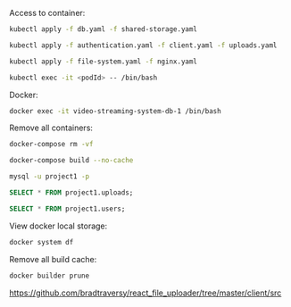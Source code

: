 Access to container:

```bash
kubectl apply -f db.yaml -f shared-storage.yaml
```

```bash
kubectl apply -f authentication.yaml -f client.yaml -f uploads.yaml
```

```bash
kubectl apply -f file-system.yaml -f nginx.yaml
```

```bash
kubectl exec -it <podId> -- /bin/bash
```

Docker:

```bash
docker exec -it video-streaming-system-db-1 /bin/bash
```

Remove all containers:

```bash
docker-compose rm -vf
```

```bash
docker-compose build --no-cache
```

```bash
mysql -u project1 -p
```

```Sql
SELECT * FROM project1.uploads;
```

```Sql
SELECT * FROM project1.users;
```

View docker local storage:

```bash
docker system df
```

Remove all build cache:

```bash
docker builder prune
```

https://github.com/bradtraversy/react_file_uploader/tree/master/client/src
